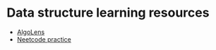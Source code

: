 # Data structure learning resources

* [AlgoLens](https://jaroslaw-weber.github.io/algo-lens/list/blind75)
* [Neetcode practice](https://neetcode.io/practice)